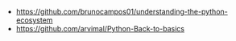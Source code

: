 - https://github.com/brunocampos01/understanding-the-python-ecosystem
- https://github.com/arvimal/Python-Back-to-basics
